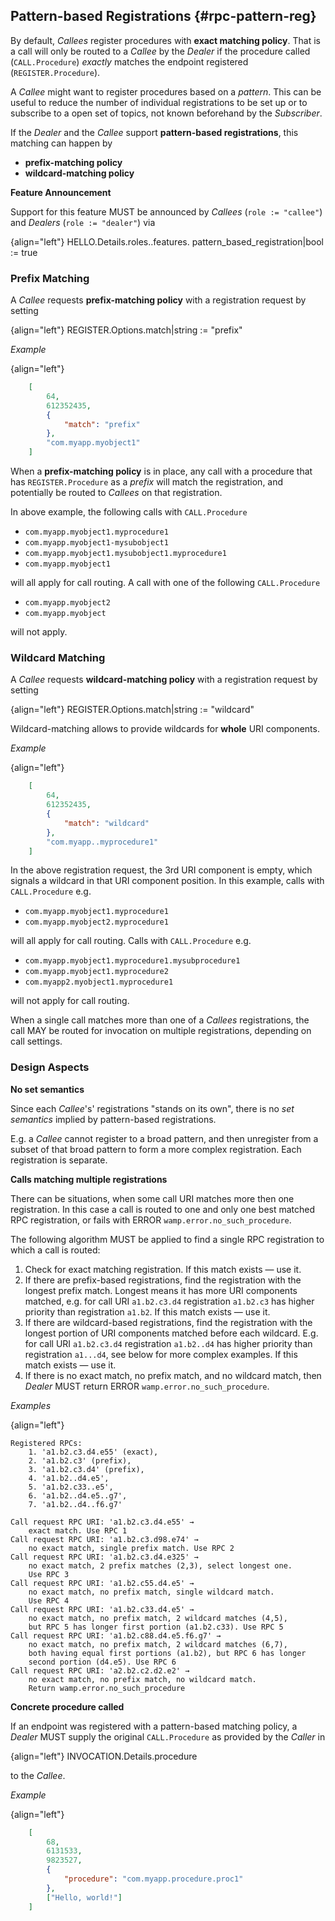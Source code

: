 ## Pattern-based Registrations {#rpc-pattern-reg}

By default, *Callees* register procedures with **exact matching policy**. That is a call will only be routed to a *Callee* by the *Dealer* if the procedure called (`CALL.Procedure`) *exactly* matches the endpoint registered (`REGISTER.Procedure`).

A *Callee* might want to register procedures based on a *pattern*. This can be useful to reduce the number of individual registrations to be set up or to subscribe to a open set of topics, not known beforehand by the *Subscriber*.

If the *Dealer* and the *Callee* support **pattern-based registrations**, this matching can happen by

* **prefix-matching policy**
* **wildcard-matching policy**

**Feature Announcement**

Support for this feature MUST be announced by *Callees* (`role := "callee"`) and *Dealers* (`role := "dealer"`) via

{align="left"}
        HELLO.Details.roles.<role>.features.
            pattern_based_registration|bool := true


### Prefix Matching

A *Callee* requests **prefix-matching policy** with a registration request by setting

{align="left"}
        REGISTER.Options.match|string := "prefix"

*Example*

{align="left"}
```json
    [
        64,
        612352435,
        {
            "match": "prefix"
        },
        "com.myapp.myobject1"
    ]
```

When a **prefix-matching policy** is in place, any call with a procedure that has `REGISTER.Procedure` as a *prefix* will match the registration, and potentially be routed to *Callees* on that registration.

In above example, the following calls with `CALL.Procedure`

* `com.myapp.myobject1.myprocedure1`
* `com.myapp.myobject1-mysubobject1`
* `com.myapp.myobject1.mysubobject1.myprocedure1`
* `com.myapp.myobject1`

will all apply for call routing. A call with one of the following `CALL.Procedure`

* `com.myapp.myobject2`
* `com.myapp.myobject`

will not apply.


### Wildcard Matching

A *Callee* requests **wildcard-matching policy** with a registration request by setting

{align="left"}
        REGISTER.Options.match|string := "wildcard"

Wildcard-matching allows to provide wildcards for **whole** URI components.

*Example*

{align="left"}
```json
    [
        64,
        612352435,
        {
            "match": "wildcard"
        },
        "com.myapp..myprocedure1"
    ]
```

In the above registration request, the 3rd URI component is empty, which signals a wildcard in that URI component position. In this example, calls with `CALL.Procedure` e.g.

* `com.myapp.myobject1.myprocedure1`
* `com.myapp.myobject2.myprocedure1`

will all apply for call routing. Calls with `CALL.Procedure` e.g.

* `com.myapp.myobject1.myprocedure1.mysubprocedure1`
* `com.myapp.myobject1.myprocedure2`
* `com.myapp2.myobject1.myprocedure1`

will not apply for call routing.

When a single call matches more than one of a *Callees* registrations, the call MAY be routed for invocation on multiple registrations, depending on call settings.


### Design Aspects

**No set semantics**

Since each *Callee*'s' registrations "stands on its own", there is no *set semantics* implied by pattern-based registrations.

E.g. a *Callee* cannot register to a broad pattern, and then unregister from a subset of that broad pattern to form a more complex registration. Each registration is separate.

**Calls matching multiple registrations**

There can be situations, when some call URI matches more then one registration. In this case a call is routed to one and only one best matched RPC registration, or fails with ERROR `wamp.error.no_such_procedure`.

The following algorithm MUST be applied to find a single RPC registration to which a call is routed:

1. Check for exact matching registration. If this match exists — use it.
2. If there are prefix-based registrations, find the registration with the longest prefix match. Longest means it has more URI components matched, e.g. for call URI `a1.b2.c3.d4` registration `a1.b2.c3` has higher priority than registration `a1.b2`. If this match exists — use it.
3. If there are wildcard-based registrations, find the registration with the longest portion of URI components matched before each wildcard. E.g. for call URI `a1.b2.c3.d4` registration `a1.b2..d4` has higher priority than registration `a1...d4`, see below for more complex examples. If this match exists — use it.
4. If there is no exact match, no prefix match, and no wildcard match, then *Dealer* MUST return ERROR `wamp.error.no_such_procedure`.

*Examples*

{align="left"}
```
Registered RPCs:
    1. 'a1.b2.c3.d4.e55' (exact),
    2. 'a1.b2.c3' (prefix),
    3. 'a1.b2.c3.d4' (prefix),
    4. 'a1.b2..d4.e5',
    5. 'a1.b2.c33..e5',
    6. 'a1.b2..d4.e5..g7',
    7. 'a1.b2..d4..f6.g7'

Call request RPC URI: 'a1.b2.c3.d4.e55' →
    exact match. Use RPC 1
Call request RPC URI: 'a1.b2.c3.d98.e74' →
    no exact match, single prefix match. Use RPC 2
Call request RPC URI: 'a1.b2.c3.d4.e325' →
    no exact match, 2 prefix matches (2,3), select longest one.
    Use RPC 3
Call request RPC URI: 'a1.b2.c55.d4.e5' →
    no exact match, no prefix match, single wildcard match.
    Use RPC 4
Call request RPC URI: 'a1.b2.c33.d4.e5' →
    no exact match, no prefix match, 2 wildcard matches (4,5),
    but RPC 5 has longer first portion (a1.b2.c33). Use RPC 5
Call request RPC URI: 'a1.b2.c88.d4.e5.f6.g7' →
    no exact match, no prefix match, 2 wildcard matches (6,7),
    both having equal first portions (a1.b2), but RPC 6 has longer
    second portion (d4.e5). Use RPC 6
Call request RPC URI: 'a2.b2.c2.d2.e2' →
    no exact match, no prefix match, no wildcard match.
    Return wamp.error.no_such_procedure
```

**Concrete procedure called**

If an endpoint was registered with a pattern-based matching policy, a *Dealer* MUST supply the original `CALL.Procedure` as provided by the *Caller* in

{align="left"}
        INVOCATION.Details.procedure

to the *Callee*.

*Example*

{align="left"}
```json
    [
        68,
        6131533,
        9823527,
        {
            "procedure": "com.myapp.procedure.proc1"
        },
        ["Hello, world!"]
    ]
```
